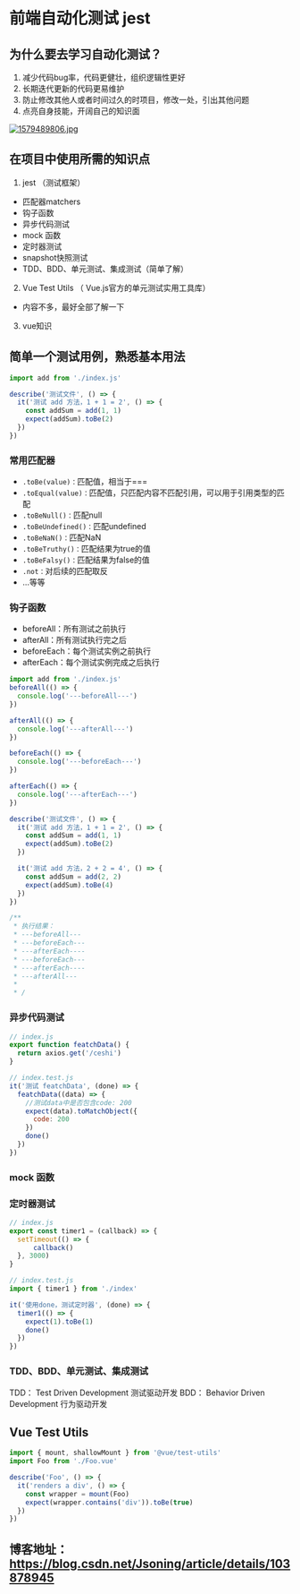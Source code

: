 # 前端自动化测试 jest

## 为什么要去学习自动化测试？
1. 减少代码bug率，代码更健壮，组织逻辑性更好
2. 长期迭代更新的代码更易维护
3. 防止修改其他人或者时间过久的时项目，修改一处，引出其他问题
4. 点亮自身技能，开阔自己的知识面

[![1579489806.jpg](https://i.postimg.cc/K8mzY4bc/1579489806.jpg)](https://postimg.cc/ykrBQ1W2)

## 在项目中使用所需的知识点
1. jest （测试框架）
* 匹配器matchers
* 钩子函数
* 异步代码测试
* mock 函数
* 定时器测试
* snapshot快照测试
* TDD、BDD、单元测试、集成测试（简单了解）

2. Vue Test Utils （ Vue.js官方的单元测试实用工具库）
* 内容不多，最好全部了解一下

3. vue知识


## 简单一个测试用例，熟悉基本用法
```javascript
import add from './index.js'

describe('测试文件', () => {
  it('测试 add 方法，1 + 1 = 2', () => {
    const addSum = add(1, 1)
    expect(addSum).toBe(2)
  })
})
```
### 常用匹配器
* `.toBe(value)：`匹配值，相当于===  
* `.toEqual(value)：`匹配值，只匹配内容不匹配引用，可以用于引用类型的匹配
* `.toBeNull()：`匹配null
* `.toBeUndefined()：`匹配undefined
* `.toBeNaN()：`匹配NaN
* `.toBeTruthy()：`匹配结果为true的值
* `.toBeFalsy()：`匹配结果为false的值
* `.not：`对后续的匹配取反
* ...等等

### 钩子函数
* beforeAll：所有测试之前执行
* afterAll：所有测试执行完之后
* beforeEach：每个测试实例之前执行
* afterEach：每个测试实例完成之后执行
```javascript
import add from './index.js'
beforeAll(() => {
  console.log('---beforeAll---')
})

afterAll(() => {
  console.log('---afterAll---')
})

beforeEach(() => {
  console.log('---beforeEach---')
})

afterEach(() => {
  console.log('---afterEach---')
})

describe('测试文件', () => {
  it('测试 add 方法，1 + 1 = 2', () => {
    const addSum = add(1, 1)
    expect(addSum).toBe(2)
  })

  it('测试 add 方法，2 + 2 = 4', () => {
    const addSum = add(2, 2)
    expect(addSum).toBe(4)
  })
})

/**
 * 执行结果：
 * ---beforeAll---
 * ---beforeEach---
 * ---afterEach----
 * ---beforeEach---
 * ---afterEach----
 * ---afterAll---
 * 
 * /
```

### 异步代码测试
```javascript
// index.js
export function featchData() {
  return axios.get('/ceshi')
}
```
```javascript
// index.test.js
it('测试 featchData', (done) => {
  featchData((data) => {
    //测试data中是否包含code: 200
    expect(data).toMatchObject({
      code: 200
    })
    done()
  })
})
```


### mock 函数

### 定时器测试
```javascript
// index.js
export const timer1 = (callback) => {
  setTimeout(() => {
      callback()
  }, 3000)
}
```

```javascript
// index.test.js
import { timer1 } from './index'

it('使用done，测试定时器', (done) => {
  timer1(() => {
    expect(1).toBe(1)
    done()
  })
})

```

### TDD、BDD、单元测试、集成测试
TDD： Test Driven Development 测试驱动开发
BDD： Behavior Driven Development 行为驱动开发

## Vue Test Utils
```javascript
import { mount, shallowMount } from '@vue/test-utils'
import Foo from './Foo.vue'

describe('Foo', () => {
  it('renders a div', () => {
    const wrapper = mount(Foo)
    expect(wrapper.contains('div')).toBe(true)
  })
})
```


## 博客地址：https://blog.csdn.net/Jsoning/article/details/103878945
